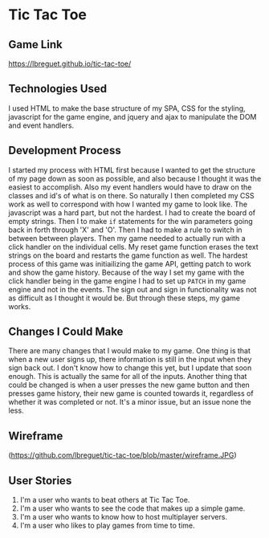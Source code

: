 # Tic Tac Toe

## Game Link
https://lbreguet.github.io/tic-tac-toe/

## Technologies Used
I used HTML to make the base structure of my SPA, CSS for the styling,
javascript for the game engine, and jquery and ajax to manipulate the DOM and
event handlers.

## Development Process
I started my process with HTML first because I wanted to get the structure of my
page down as soon as possible, and also because I thought it was the easiest to
accomplish. Also my event handlers would have to draw on the classes and id's of
what is on there. So naturally I then completed my CSS work as well to
correspond with how I wanted my game to look like. The javascript was a hard
part, but not the hardest. I had to create the board of empty strings. Then I
to make `if` statements for the win parameters going back in forth through 'X'
and 'O'. Then I had to make a rule to switch in between between players. Then
my game needed to actually run with a click handler on the individual cells. My
reset game function erases the text strings on the board and restarts the game
function as well. The hardest process of this game was initiailizing the game
API, getting patch to work and show the game history. Because of the way I set
my game with the click handler being in the game engine I had to set up `PATCH`
in my game engine and not in the events. The sign out and sign in functionality
was not as difficult as I thought it would be. But through these steps, my game
works.

## Changes I Could Make
There are many changes that I would make to my game. One thing is that when a
new user signs up, there information is still in the input when they sign back
out. I don't know how to change this yet, but I update that soon enough. This is
actually the same for all of the inputs. Another thing that could be changed is
when a user presses the new game button and then presses game history, their new
game is counted towards it, regardless of whether it was completed or not. It's
a minor issue, but an issue none the less.

## Wireframe
(https://github.com/lbreguet/tic-tac-toe/blob/master/wireframe.JPG)

## User Stories
1. I'm a user who wants to beat others at Tic Tac Toe.
2. I'm a user who wants to see the code that makes up a simple game.
3. I'm a user who wants to know how to host multiplayer servers.
4. I'm a user who likes to play games from time to time.

